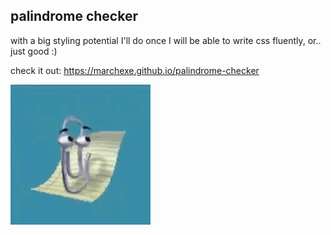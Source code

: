 ## palindrome checker
with a big styling potential I'll do once I will be able to write css fluently, or.. just  good :)

check it out: https://marchexe.github.io/palindrome-checker

![alt text](image.png)
